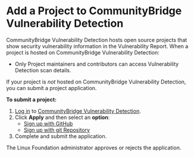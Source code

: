 # Add a Project to CommunityBridge Vulnerability Detection

CommunityBridge Vulnerability Detection hosts open source projects that show security vulnerability information in the Vulnerability Report. When a project is hosted on CommunityBridge Vulnerability Detection:

* Only Project maintainers and contributors can access Vulnerability Detection scan details.

If your project is _not_ hosted on CommunityBridge Vulnerability Detection, you can submit a project application.

**To submit a project:**

1. [Log in](../../user-profile/log-in-to-communitybridge/) to [CommunityBridge Vulnerability Detection](https://security.communitybridge.org/#/).
2. Click **Apply** and then select an **option**:
   * [Sign up with GitHub](add-a-github-project-to-vulnerability-detection.md)
   * [Sign up with git Repository](add-a-git-repository-project-to-vulnerability-detection.md)
3. Complete and submit the application.

The Linux Foundation administrator approves or rejects the application. 

